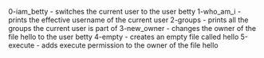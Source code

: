 0-iam_betty - switches the current user to the user betty
1-who_am_i - prints the effective username of the current user
2-groups - prints all the groups the current user is part of
3-new_owner -  changes the owner of the file hello to the user betty
4-empty - creates an empty file called hello
5-execute - adds execute permission to the owner of the file hello
